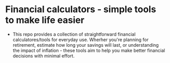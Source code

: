 # Financial calculators - simple tools to make life easier
- This repo provides a collection of straightforward financial calculatores/tools for everyday use.
Wherher you're planning for retirement, estimate how long your savings will last, or understanding the impact of inflation - these tools aim to help you make better financial decisions with minimal effort.
